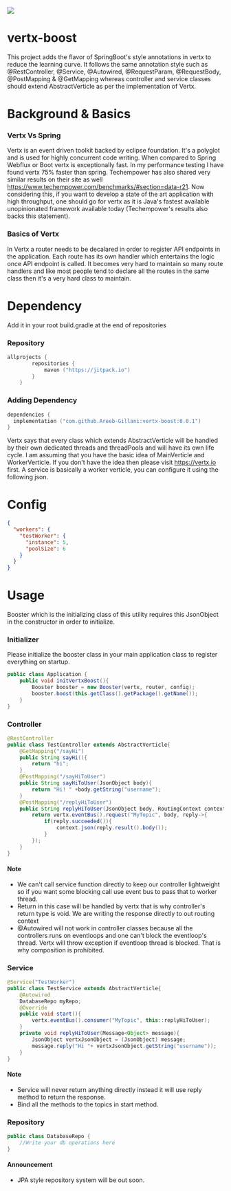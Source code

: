 [![](https://jitpack.io/v/Areeb-Gillani/vertx-boost.svg)](https://jitpack.io/#Areeb-Gillani/vertx-boost)
# vertx-boost
This project adds the flavor of SpringBoot's style annotations in vertx to reduce the learning curve. It follows the same annotation style such as @RestController, @Service, @Autowired, @RequestParam, @RequestBody, @PostMapping &amp; @GetMapping whereas controller and service classes should extend AbstractVerticle as per the implementation of Vertx.

# Background & Basics
### Vertx Vs Spring
Vertx is an event driven toolkit backed by eclipse foundation. It's a polyglot and is used for highly concurrent code writing. When compared to Spring Webflux or Boot vertx is exceptionally fast. In my performance testing I have found vertx 75% faster than spring. Techempower has also shared very similar results on their site as well https://www.techempower.com/benchmarks/#section=data-r21. Now considering this, if you want to develop a state of the art application with high throughput, one should go for vertx as it is Java's fastest available unopinionated framework available today (Techempower's results also backs this statement). 

### Basics of Vertx
In Vertx a router needs to be decalared in order to register API endpoints in the application. Each route has its own handler which entertains the logic once API endpoint is called. It becomes very hard to maintain so many route handlers and like most people tend to declare all the routes in the same class then it's a very hard class to maintain.

# Dependency
 Add it in your root build.gradle at the end of repositories
### Repository
```kotlin
allprojects {
		repositories {
			maven ("https://jitpack.io")
		}
	}
```
### Adding Dependency

```kotlin
dependencies {
  implementation ("com.github.Areeb-Gillani:vertx-boost:0.0.1")
}
```
Vertx says that every class which extends AbstractVerticle will be handled by their own dedicated threads and threadPools and will have its own life cycle. I am assuming that you have the basic idea of MainVerticle and WorkerVerticle. If you don't have the idea then please visit https://vertx.io first. A service is basically a worker verticle, you can configure it using the following json. 
# Config
```json
{
  "workers": {
    "testWorker": {
      "instance": 5,
      "poolSize": 6
    }
  }
}
```

# Usage
Booster which is the initializing class of this utility requires this JsonObject in the constructor in order to initialize. 
### Initializer
Please initialize the booster class in your main application class to register everything on startup.
```java
public class Application {
    public void initVertxBoost(){
        Booster booster = new Booster(vertx, router, config);
        booster.boost(this.getClass().getPackage().getName());
    }
}
```
### Controller
```java
@RestController
public class TestController extends AbstractVerticle{
    @GetMapping("/sayHi")
    public String sayHi(){
        return "hi";
    }
    @PostMapping("/sayHiToUser")
    public String sayHiToUser(JsonObject body){
        return "Hi! " +body.getString("username");
    }
    @PostMapping("/replyHiToUser")
    public String replyHiToUser(JsonObject body, RoutingContext context){
        return vertx.eventBus().request("MyTopic", body, reply->{
            if(reply.succeeded()){
                context.json(reply.result().body());
            }
        });
    }
}
```
#### Note
- We can't call service function directly to keep our controller lightweight so if you want some blocking call use event bus to pass that to worker thread.
- Return in this case will be handled by vertx that is why controller's return type is void. We are writing the response directly to out routing context
- @Autowired will not work in controller classes because all the controllers runs on eventloops and one can't block the eventloop's thread. Vertx will throw exception if eventloop thread is blocked. That is why composition is prohibited.

### Service
```java
@Service("TestWorker")
public class TestService extends AbstractVerticle{
    @Autowired
    DatabaseRepo myRepo;
    @Override
    public void start(){
        vertx.eventBus().consumer("MyTopic", this::replyHiToUser);
    }
    private void replyHiToUser(Message<Object> message){
        JsonObject vertxJsonObject = (JsonObject) message; 
        message.reply("Hi "+ vertxJsonObject.getString("username"));
    }
}
```
#### Note
- Service will never return anything directly instead it will use reply method to return the response.
- Bind all the methods to the topics in start method.

### Repository
```java
public class DatabaseRepo {
    //Write your db operations here 
}
```
#### Announcement
- JPA style repository system will be out soon.